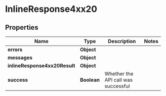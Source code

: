 # InlineResponse4xx20

## Properties
Name | Type | Description | Notes
------------ | ------------- | ------------- | -------------
**errors** | **Object** |  | 
**messages** | **Object** |  | 
**inlineResponse4xx20Result** | **Object** |  | 
**success** | **Boolean** | Whether the API call was successful | 
